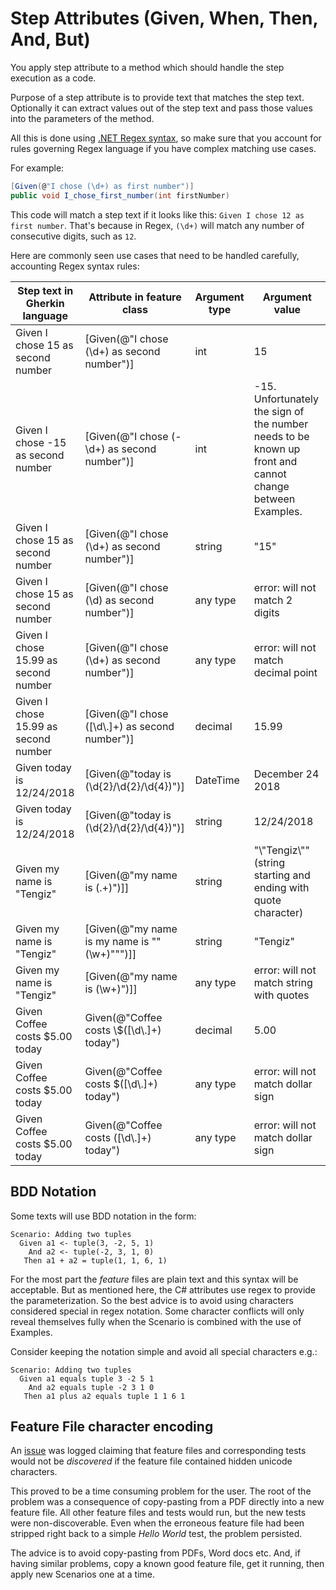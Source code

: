 # Step Attributes (Given, When, Then, And, But)

You apply step attribute to a method which should handle the step execution as a code.

Purpose of a step attribute is to provide text that matches the step text. Optionally it can extract values out of the step text and pass those values into the parameters of the method.

All this is done using [.NET Regex syntax](https://docs.microsoft.com/en-us/dotnet/standard/base-types/regular-expression-language-quick-reference), so make sure that you account for rules governing Regex language if you have complex matching use cases.

For example:
```C#
[Given(@"I chose (\d+) as first number")]
public void I_chose_first_number(int firstNumber)
```

This code will match a step text if it looks like this: `Given I chose 12 as first number`. That's because in Regex, `(\d+)` will match any number of consecutive digits, such as `12`.

Here are commonly seen use cases that need to be handled carefully, accounting Regex syntax rules:

| Step text in Gherkin language | Attribute in feature class | Argument type | Argument value |
| ----------------------------- | -------------------------- | ------------- | -------------- |
| Given I chose 15 as second number | [Given(@"I chose (\d+) as second number")] | int | 15 |
| Given I chose -15 as second number | [Given(@"I chose (-\d+) as second number")] | int | -15. Unfortunately the sign of the number needs to be known up front and cannot change between Examples.  |
| Given I chose 15 as second number | [Given(@"I chose (\d+) as second number")] | string | "15" |
| Given I chose 15 as second number | [Given(@"I chose (\d) as second number")] | any type | error: will not match 2 digits |
| Given I chose 15.99 as second number | [Given(@"I chose (\d+) as second number")] | any type | error: will not match decimal point |
| Given I chose 15.99 as second number | [Given(@"I chose ([\d\\.]+) as second number")] | decimal | 15.99 |
| Given today is 12/24/2018 | [Given(@"today is (\d{2}/\d{2}/\d{4})")] | DateTime | December 24 2018 |
| Given today is 12/24/2018 | [Given(@"today is (\d{2}/\d{2}/\d{4})")] | string | 12/24/2018 |
| Given my name is "Tengiz" | [Given(@"my name is (.+)")]] | string | "\\"Tengiz\\"" (string starting and ending with quote character) |
| Given my name is "Tengiz" | [Given(@"my name is my name is ""(\w+)""")]] | string | "Tengiz" |
| Given my name is "Tengiz" | [Given(@"my name is (\w+)")]] | any type | error: will not match string with quotes |
| Given Coffee costs $5.00 today | Given(@"Coffee costs \\$([\d\\.]+) today") | decimal | 5.00 |
| Given Coffee costs $5.00 today | Given(@"Coffee costs $([\d\\.]+) today") | any type | error: will not match dollar sign |
| Given Coffee costs $5.00 today | Given(@"Coffee costs ([\d\\.]+) today") | any type | error: will not match dollar sign |

## BDD Notation

Some texts will use BDD notation in the form:

```
Scenario: Adding two tuples
  Given a1 <- tuple(3, -2, 5, 1)
    And a2 <- tuple(-2, 3, 1, 0)
   Then a1 + a2 = tuple(1, 1, 6, 1)
```

For the most part the *feature* files are plain text and this syntax will be acceptable. But as mentioned here, the C# attributes use regex to provide the parameterization. So the best advice is to avoid using characters considered special in regex notation. Some character conflicts will only reveal themselves fully when the Scenario is combined with the use of Examples. 

Consider keeping the notation simple and avoid all special characters e.g.:

```
Scenario: Adding two tuples
  Given a1 equals tuple 3 -2 5 1
    And a2 equals tuple -2 3 1 0
   Then a1 plus a2 equals tuple 1 1 6 1
```

## Feature File character encoding

An [issue](https://github.com/ttutisani/Xunit.Gherkin.Quick/issues/82) was logged claiming that feature files and corresponding tests would not be *discovered* if the feature file contained hidden unicode characters.

This proved to be a time consuming problem for the user. The root of the problem was a consequence of copy-pasting from a PDF directly into a new feature file. All other feature files and tests would run, but the new tests were non-discoverable. Even when the erroneous feature file had been stripped right back to a simple *Hello World* test, the problem persisted.

The advice is to avoid copy-pasting from PDFs, Word docs etc. And, if having similar problems, copy a known good feature file, get it running, then apply new Scenarios one at a time.
